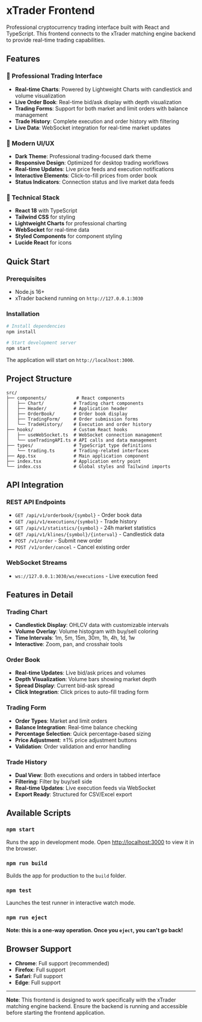 # xTrader Frontend

Professional cryptocurrency trading interface built with React and TypeScript. This frontend connects to the xTrader matching engine backend to provide real-time trading capabilities.

## Features

### 🎯 Professional Trading Interface
- **Real-time Charts**: Powered by Lightweight Charts with candlestick and volume visualization
- **Live Order Book**: Real-time bid/ask display with depth visualization
- **Trading Forms**: Support for both market and limit orders with balance management
- **Trade History**: Complete execution and order history with filtering
- **Live Data**: WebSocket integration for real-time market updates

### 🎨 Modern UI/UX
- **Dark Theme**: Professional trading-focused dark theme
- **Responsive Design**: Optimized for desktop trading workflows
- **Real-time Updates**: Live price feeds and execution notifications
- **Interactive Elements**: Click-to-fill prices from order book
- **Status Indicators**: Connection status and live market data feeds

### 🚀 Technical Stack
- **React 18** with TypeScript
- **Tailwind CSS** for styling
- **Lightweight Charts** for professional charting
- **WebSocket** for real-time data
- **Styled Components** for component styling
- **Lucide React** for icons

## Quick Start

### Prerequisites
- Node.js 16+
- xTrader backend running on `http://127.0.0.1:3030`

### Installation

```bash
# Install dependencies
npm install

# Start development server
npm start
```

The application will start on `http://localhost:3000`.

## Project Structure

```
src/
├── components/           # React components
│   ├── Chart/           # Trading chart components
│   ├── Header/          # Application header
│   ├── OrderBook/       # Order book display
│   ├── TradingForm/     # Order submission forms
│   └── TradeHistory/    # Execution and order history
├── hooks/               # Custom React hooks
│   ├── useWebSocket.ts  # WebSocket connection management
│   └── useTradingAPI.ts # API calls and data management
├── types/               # TypeScript type definitions
│   └── trading.ts       # Trading-related interfaces
├── App.tsx              # Main application component
├── index.tsx            # Application entry point
└── index.css            # Global styles and Tailwind imports
```

## API Integration

### REST API Endpoints
- `GET /api/v1/orderbook/{symbol}` - Order book data
- `GET /api/v1/executions/{symbol}` - Trade history
- `GET /api/v1/statistics/{symbol}` - 24h market statistics
- `GET /api/v1/klines/{symbol}/{interval}` - Candlestick data
- `POST /v1/order` - Submit new order
- `POST /v1/order/cancel` - Cancel existing order

### WebSocket Streams
- `ws://127.0.0.1:3030/ws/executions` - Live execution feed

## Features in Detail

### Trading Chart
- **Candlestick Display**: OHLCV data with customizable intervals
- **Volume Overlay**: Volume histogram with buy/sell coloring
- **Time Intervals**: 1m, 5m, 15m, 30m, 1h, 4h, 1d, 1w
- **Interactive**: Zoom, pan, and crosshair tools

### Order Book
- **Real-time Updates**: Live bid/ask prices and volumes
- **Depth Visualization**: Volume bars showing market depth
- **Spread Display**: Current bid-ask spread
- **Click Integration**: Click prices to auto-fill trading form

### Trading Form
- **Order Types**: Market and limit orders
- **Balance Integration**: Real-time balance checking
- **Percentage Selection**: Quick percentage-based sizing
- **Price Adjustment**: ±1% price adjustment buttons
- **Validation**: Order validation and error handling

### Trade History
- **Dual View**: Both executions and orders in tabbed interface
- **Filtering**: Filter by buy/sell side
- **Real-time Updates**: Live execution feeds via WebSocket
- **Export Ready**: Structured for CSV/Excel export

## Available Scripts

### `npm start`
Runs the app in development mode. Open [http://localhost:3000](http://localhost:3000) to view it in the browser.

### `npm run build`
Builds the app for production to the `build` folder.

### `npm test`
Launches the test runner in interactive watch mode.

### `npm run eject`
**Note: this is a one-way operation. Once you `eject`, you can't go back!**

## Browser Support

- **Chrome**: Full support (recommended)
- **Firefox**: Full support
- **Safari**: Full support
- **Edge**: Full support

---

**Note**: This frontend is designed to work specifically with the xTrader matching engine backend. Ensure the backend is running and accessible before starting the frontend application.
